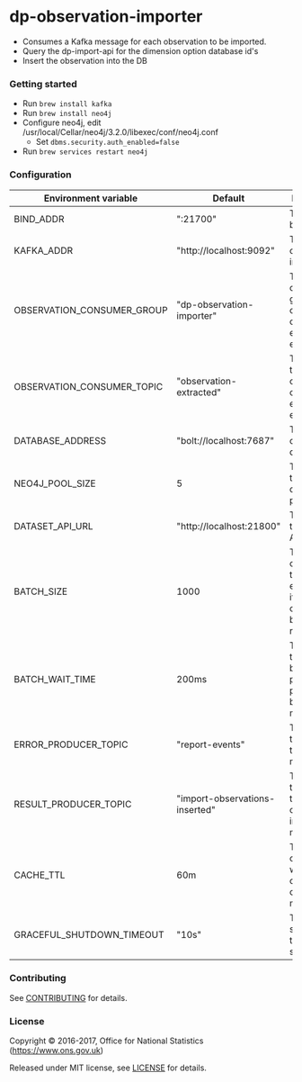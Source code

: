 dp-observation-importer
================

* Consumes a Kafka message for each observation to be imported.
* Query the dp-import-api for the dimension option database id's
* Insert the observation into the DB

### Getting started

* Run ```brew install kafka```
* Run ```brew install neo4j```
* Configure neo4j, edit /usr/local/Cellar/neo4j/3.2.0/libexec/conf/neo4j.conf
  * Set ```dbms.security.auth_enabled=false```
* Run ```brew services restart neo4j```

### Configuration

| Environment variable       | Default                          | Description
| ---------------------------|--------------------------------- |-----------------------------------------------------
| BIND_ADDR                  | ":21700"                         | The port to bind to
| KAFKA_ADDR                 | "http://localhost:9092"          | The address of the Kafka instance
| OBSERVATION_CONSUMER_GROUP | "dp-observation-importer"        | The Kafka consumer group to consume observation extracted events from
| OBSERVATION_CONSUMER_TOPIC | "observation-extracted"          | The Kafka topic to consume observation extracted events from
| DATABASE_ADDRESS           | "bolt://localhost:7687"          | The address of the database
| NEO4J_POOL_SIZE            | 5                                | The size of the database pool
| DATASET_API_URL            | "http://localhost:21800"         | The URL of the dataset API
| BATCH_SIZE                 | 1000                             | The number of messages to process in each batch if the time out has not been reached
| BATCH_WAIT_TIME            | 200ms                            | The duration to wait before processing a partially full batch of messages
| ERROR_PRODUCER_TOPIC       | "report-events"                  | The Kafka topic to send the error messages to
| RESULT_PRODUCER_TOPIC      | "import-observations-inserted"   | The Kafka topic to send the observations inserted messages to
| CACHE_TTL                  | 60m                              | The amount of time to wait before clearing the cache (In minutes)
| GRACEFUL_SHUTDOWN_TIMEOUT  | "10s"                            | The shutdown timeout in seconds

### Contributing

See [CONTRIBUTING](CONTRIBUTING.md) for details.

### License

Copyright © 2016-2017, Office for National Statistics (https://www.ons.gov.uk)

Released under MIT license, see [LICENSE](LICENSE.md) for details.
